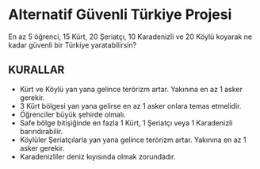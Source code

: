 # Alternatif Güvenli Türkiye Projesi
En az 5 öğrenci, 15 Kürt, 20 Şeriatçı, 10 Karadenizli ve 20 Köylü koyarak ne kadar güvenli bir Türkiye yaratabilirsin?

## KURALLAR

- Kürt ve Köylü yan yana gelince terörizm artar. Yakınına en az 1 asker gerekir.
- 3 Kürt bölgesi yan yana gelirse en az 1 asker onlara temas etmelidir.
- Öğrenciler büyük şehirde olmalı.
- Safe bölge bitişiğinde en fazla 1 Kürt, 1 Şeriatçı veya 1 Karadenizli barındırabilir.
- Köylüler Şeriatçılarla yan yana gelince terörizm artar. Yakınına en az 1 asker gerekir.
- Karadenizliler deniz kıyısında olmak zorundadır.
